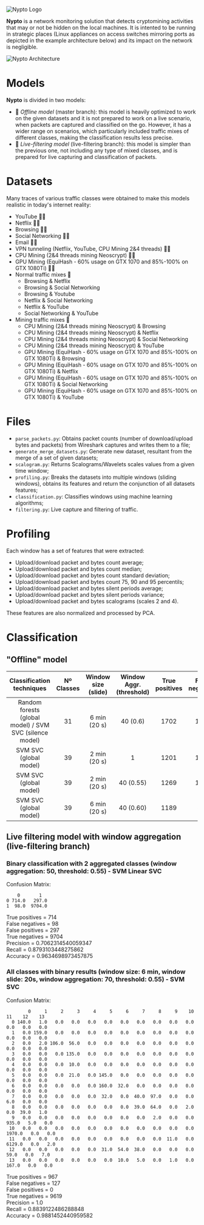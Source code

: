 ![Nypto Logo](https://imgur.com/a/SF0ttbA)

**Nypto** is a network monitoring solution that detects cryptomining activities that may or not be hidden on the local machines. It is intented to be running in strategic places (Linux appliances on access switches mirroring ports as depicted in the example architecture below) and its impact on the network is negligible.

![Nypto Architecture](https://imgur.com/2T4lqTE)

# Models

**Nypto** is divided in two models:

* 🔸 *Offline model* (master branch): this model is heavily optimized to work on the given datasets and it is not prepared to work on a live scenario, when packets are captured and classified on the go. However, it has a wider range on scenarios, which particularly included traffic mixes of different classes, making the classification results less precise.
* 🔹 *Live-filtering model* (live-filtering branch): this model is simpler than the previous one, not including any type of mixed classes, and is prepared for live capturing and classification of packets.

# Datasets

Many traces of various traffic classes were obtained to make this models realistic in today's internet reality:

* YouTube 🔸🔹
* Netflix 🔸🔹
* Browsing 🔸🔹
* Social Networking 🔸🔹
* Email 🔸🔹
* VPN tunneling (Netflix, YouTube, CPU Mining 2&4 threads) 🔸🔹
* CPU Mining (2&4 threads mining Neoscrypt) 🔸🔹
* GPU Mining (EquiHash - 60% usage on GTX 1070 and 85%-100% on GTX 1080Ti) 🔸🔹
* Normal traffic mixes 🔸
    - Browsing & Netflix
    - Browsing & Social Networking
    - Browsing & Youtube
    - Netflix & Social Networking
    - Netflix & YouTube
    - Social Networking & YouTube
* Mining traffic mixes 🔸
    - CPU Mining (2&4 threads mining Neoscrypt) & Browsing
    - CPU Mining (2&4 threads mining Neoscrypt) & Netflix
    - CPU Mining (2&4 threads mining Neoscrypt) & Social Networking
    - CPU Mining (2&4 threads mining Neoscrypt) & YouTube
    - GPU Mining (EquiHash - 60% usage on GTX 1070 and 85%-100% on GTX 1080Ti) & Browsing
    - GPU Mining (EquiHash - 60% usage on GTX 1070 and 85%-100% on GTX 1080Ti) & Netflix
    - GPU Mining (EquiHash - 60% usage on GTX 1070 and 85%-100% on GTX 1080Ti) & Social Networking
    - GPU Mining (EquiHash - 60% usage on GTX 1070 and 85%-100% on GTX 1080Ti) & YouTube

# Files

* `parse_packets.py`: Obtains packet counts (number of download/upload bytes and packets) from Wireshark captures and writes them to a file;
* `generate_merge_datasets.py`: Generate new dataset, resultant from the merge of a set of given datasets;
* `scalogram.py`: Returns Scalograms/Wavelets scales values from a given time window;
* `profiling.py`: Breaks the datasets into multiple windows (sliding windows), obtains its features and return the conjunction of all datasets features;
* `classification.py`: Classifies windows using machine learning algorithms;
* `filtering.py`: Live capture and filtering of traffic.

# Profiling

Each window has a set of features that were extracted:
* Upload/download packet and bytes count average;
* Upload/download packet and bytes count median;
* Upload/download packet and bytes count standard deviation;
* Upload/download packet and bytes count 75, 90 and 95 percentils;
* Upload/download packet and bytes silent periods average;
* Upload/download packet and bytes silent periods variance;
* Upload/download packet and bytes scalograms (scales 2 and 4).

These features are also normalized and processed by PCA.

# Classification

## "Offline" model

| Classification techniques | Nº Classes | Window size  (slide) | Window Aggr. (threshold) | True positives | False negatives | False positives | True negatives | Precision | Recall | Accuracy |
|:--------------------------------------------------------:|:----------:|:--------------------:|:------------------------:|:--------------:|:---------------:|:---------------:|:--------------:|:---------:|:------:|:--------:|
| Random forests (global model) /  SVM SVC (silence model) | 31 | 6 min (20 s) | 40 (0.6) | 1702 | 1121 | 111 | 10422 | 0.9388 | 0.6029 | 0.9078 |
| SVM SVC (global model) | 39 | 2 min (20 s) | 1 | 1201 | 1455 | 704 | 11469 | 0.6304 | 0.4522 | 0.8544 |
| SVM SVC (global model) | 39 | 2 min (20 s) | 40 (0.55) | 1269 | 1452 | 636 | 11472 | 0.6661 | 0.4664 | 0.8592 |
| SVM SVC (global model) | 39 | 6 min (20 s) | 40 (0.60) | 1189 | 845 | 624 | 11863 | 0.6558 | 0.5846 | 0.8988 |

## Live filtering model with window aggregation (live-filtering branch) 

### Binary classification with 2 aggregated classes (window aggregation: 50, threshold: 0.55) - SVM Linear SVC

Confusion Matrix:

```
    0       1
0 714.0   297.0 
1  98.0  9704.0
```

True positives =  714  
False negatives =  98  
False positives =  297  
True negatives =  9704  
Precision =  0.7062314540059347  
Recall =  0.8793103448275862  
Accuracy =  0.9634698973457875  

### All classes with binary results (window size: 6 min, window slide: 20s, window aggregation: 70, threshold: 0.55) - SVM SVC

Confusion Matrix:

```
        0     1     2     3     4     5     6     7     8     9    10    11    12    13 
  0 140.0   1.0   0.0   0.0   0.0   0.0   0.0   0.0   0.0   0.0   0.0   0.0   0.0   0.0 
  1   0.0 159.0   0.0   0.0   0.0   0.0   0.0   0.0   0.0   0.0   0.0   0.0   0.0   0.0 
  2   0.0   2.0 106.0  56.0   0.0   0.0   0.0   0.0   0.0   0.0   0.0   0.0   0.0   0.0 
  3   0.0   0.0   0.0 135.0   0.0   0.0   0.0   0.0   0.0   0.0   0.0   0.0   0.0   0.0 
  4   0.0   0.0   0.0  10.0   0.0   0.0   0.0   0.0   0.0   0.0   0.0   0.0   0.0   0.0 
  5   0.0   0.0   0.0  21.0   0.0 145.0   0.0   0.0   0.0   0.0   0.0   0.0   0.0   0.0 
  6   0.0   0.0   0.0   0.0   0.0 160.0  32.0   0.0   0.0   0.0   0.0   0.0   0.0   0.0 
  7   0.0   0.0   0.0   0.0   0.0  32.0   0.0  40.0  97.0   0.0   0.0   6.0   0.0   0.0 
  8   0.0   0.0   0.0   0.0   0.0   0.0   0.0  39.0  64.0   0.0   2.0   0.0  39.0   1.0 
  9   0.0   0.0   0.0   0.0   0.0   0.0   0.0   0.0   2.0   0.0   0.0 935.0   5.0   0.0 
 10   0.0   0.0   0.0   0.0   0.0   0.0   0.0   0.0   0.0   0.0   0.0 1970.0   0.0   0.0 
 11   0.0   0.0   0.0   0.0   0.0   0.0   0.0   0.0   0.0  11.0   0.0 6129.0   0.0   2.0 
 12   0.0   0.0   0.0   0.0   0.0  31.0  54.0  38.0   0.0   0.0   0.0  59.0   0.0   7.0 
 13   0.0   0.0   0.0   0.0   0.0   0.0  10.0   5.0   0.0   1.0   0.0 167.0   0.0   0.0 
```

True positives =  967  
False negatives =  127  
False positives =  0  
True negatives =  9619  
Precision =  1.0  
Recall =  0.8839122486288848  
Accuracy =  0.9881452440959582  
